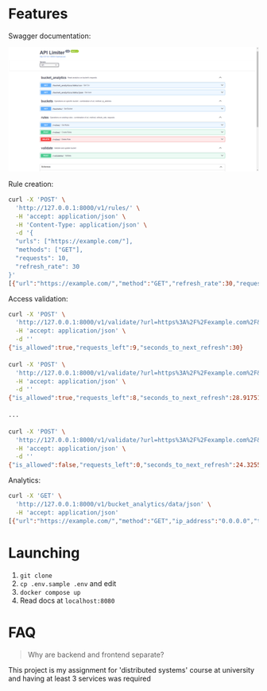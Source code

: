 
# Features

Swagger documentation:

![swagger documentaion](README%20assets/swagger%20documentaion.png)

Rule creation:

```bash
curl -X 'POST' \
  'http://127.0.0.1:8000/v1/rules/' \
  -H 'accept: application/json' \
  -H 'Content-Type: application/json' \
  -d '{
  "urls": ["https://example.com/"],
  "methods": ["GET"],
  "requests": 10,
  "refresh_rate": 30
}'
[{"url":"https://example.com/","method":"GET","refresh_rate":30,"requests":10}]
```

Access validation:

```bash
curl -X 'POST' \
  'http://127.0.0.1:8000/v1/validate/?url=https%3A%2F%2Fexample.com%2F&method=GET&ip_address=0.0.0.0' \
  -H 'accept: application/json' \
  -d ''
{"is_allowed":true,"requests_left":9,"seconds_to_next_refresh":30}

curl -X 'POST' \
  'http://127.0.0.1:8000/v1/validate/?url=https%3A%2F%2Fexample.com%2F&method=GET&ip_address=0.0.0.0' \
  -H 'accept: application/json' \
  -d ''
{"is_allowed":true,"requests_left":8,"seconds_to_next_refresh":28.917512893676758}

...

curl -X 'POST' \
  'http://127.0.0.1:8000/v1/validate/?url=https%3A%2F%2Fexample.com%2F&method=GET&ip_address=0.0.0.0' \
  -H 'accept: application/json' \
  -d ''
{"is_allowed":false,"requests_left":0,"seconds_to_next_refresh":24.325567960739136}
```

Analytics:

```bash
curl -X 'GET' \
  'http://127.0.0.1:8000/v1/bucket_analytics/data/json' \
  -H 'accept: application/json'
[{"url":"https://example.com/","method":"GET","ip_address":"0.0.0.0","timestamp":1721105457.358816,"was_allowed":true}]
```

# Launching

1. `git clone`
2. `cp .env.sample .env` and edit
3. `docker compose up`
4. Read docs at `localhost:8080`

# FAQ

> Why are backend and frontend separate?

This project is my assignment for 'distributed systems' course at university and having at least 3 services was required
